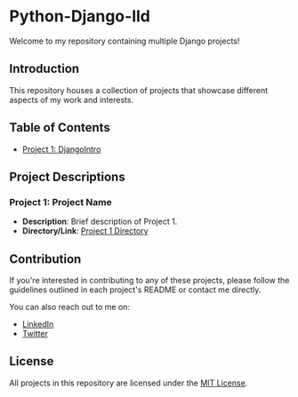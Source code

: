 # Python-Django-lld

Welcome to my repository containing multiple Django projects!

## Introduction

This repository houses a collection of projects that showcase different aspects of my work and interests.

## Table of Contents

- [Project 1: DjangoIntro](#project-1-djangointro)


## Project Descriptions

### Project 1: Project Name

- **Description**: Brief description of Project 1.
- **Directory/Link**: [Project 1 Directory](djangointro/)


## Contribution

If you're interested in contributing to any of these projects, please follow the guidelines outlined in each project's README or contact me directly.

You can also reach out to me on:

- [LinkedIn](https://linkedin.com/in/lumeirne)
- [Twitter](https://twitter.com/lumeirne)


## License

All projects in this repository are licensed under the [MIT License](LICENSE).
